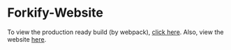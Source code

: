 # Forkify-Website

To view the production ready build (by webpack), [click here](https://github.com/justpanthering/Forkify-Website).
Also, view the website [here](https://justpanthering.github.io/Forkify-Website/).
